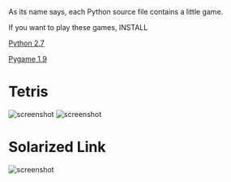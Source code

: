 As its name says, each Python source file contains a little game.

If you want to play these games, INSTALL
    
[Python 2.7](https://www.python.org/)

[Pygame 1.9](http://pygame.org/download.shtml)

# Tetris

![screenshot](https://raw.githubusercontent.com/htiga/LittleGames/master/LittleGames/tetris_screenshot/tetris.PNG)
![screenshot](https://raw.githubusercontent.com/htiga/LittleGames/master/LittleGames/tetris_screenshot/tetris_0.PNG)

# Solarized Link

![screenshot](https://github.com/htiga/LittleGames/blob/master/LittleGames/screenshot/link.png)
